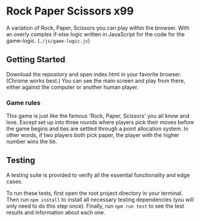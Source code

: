 # Rock Paper Scissors x99

A variation of Rock, Paper, Scissors you can play within the browser. With an overly complex if-else logic written in JavaScript for the code for the game-logic. (`./js/game-logic.js`)

## Getting Started

Download the repository and open index.html in your favorite browser. (Chrome works best.) You can see the main screen and play from there, either against the computer or another human player.

### Game rules

This game is just like the famous 'Rock, Paper, Scissors' you all know and love. Except set up into three rounds where players pick their moves before the game begins and ties are settled through a point allocation system. In other words, if two players both pick paper, the player with the higher number wins the tie.

## Testing

A testing suite is provided to verify all the essential functionality and
edge cases.

To run these tests, first open the root project directory in your terminal. Then run `npm install` to install
all necessary testing dependencies (you will only need to do this step once).
Finally, run `npm run test` to see the test results and information about each one.

